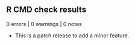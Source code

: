 ## R CMD check results

0 errors | 0 warnings | 0 notes

* This is a patch release to add a minor feature. 

